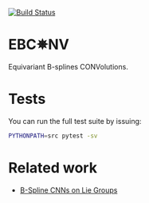 <!-- README.md -->

[1]: https://arxiv.org/abs/1909.12057
[2]: https://docs.nvidia.com/deeplearning/sdk/pdf/cuDNN-API.pdf
[3]: https://travis-ci.com/lromor/ebconv.svg?token=qj78wiWyraZW4FD7pwLr&branch=master

[![Build Status][3]](https://travis-ci.com/lromor/ebconv)

# EBC✵NV 

Equivariant B-splines CONVolutions.


# Tests

You can run the full test suite by issuing:

``` sh
PYTHONPATH=src pytest -sv
```

# Related work

* [B-Spline CNNs on Lie Groups][1]
